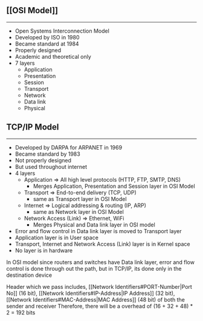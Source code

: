 ## [[OSI Model]]
---
- Open Systems Interconnection Model
- Developed by ISO in 1980
- Became standard at 1984
- Properly designed
- Academic and theoretical only
- 7 layers
	- Application
	- Presentation
	- Session
	- Transport
	- Network
	- Data link
	- Physical

## TCP/IP Model
---
- Developed by DARPA for ARPANET in 1969
- Became standard by 1983
- Not properly designed
- But used throughout internet
- 4 layers
	- Application => All high level protocols (HTTP, FTP, SMTP, DNS) 
		- Merges Application, Presentation and Session layer in OSI Model
	- Transport => End-to-end delivery (TCP, UDP)
		- same as Transport layer in OSI Model
	- Internet => Logical addressing & routing (IP, ARP)
		- same as Network layer in OSI Model
	- Network Access (Link) => Ethernet, WiFi
		- Merges Physical and Data link layer in OSI model
- Error and flow control in Data link layer is moved to Transport layer
- Application layer is in User space
- Transport, Internet and Network Access (Link) layer is in Kernel space
- No layer is in hardware

In OSI model since routers and switches have Data link layer, error and flow control is done through out the path, but in TCP/IP, its done only in the destination device

Header which we pass includes, [[Network Identifiers#PORT-Number|Port No]] (16 bit), [[Network Identifiers#IP-Address|IP Address]] (32 bit), [[Network Identifiers#MAC-Address|MAC Address]] (48 bit) of both the sender and receiver
Therefore, there will be a overhead of (16 + 32 + 48) * 2 = 192 bits